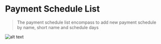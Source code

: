 # Payment Schedule List 
>The payment schedule list encompass to add new payment schedule by name, short name and schedule days 

![alt text](<payment schedule.png>)